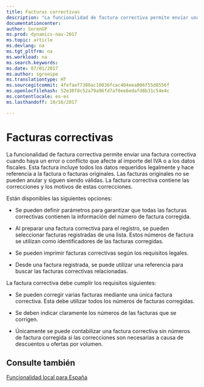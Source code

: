 ```yaml
---
title: Facturas correctivas
description: "La funcionalidad de factura correctiva permite enviar una factura correctiva cuando haya un error o conflicto que afecte al importe del IVA o a los datos fiscales. Esta factura incluye todos los datos requeridos legalmente y hace referencia a la factura o facturas originales. Las facturas originales no se pueden anular y siguen siendo válidas. La factura correctiva contiene las correcciones y los motivos de estas correcciones."
documentationcenter: 
author: SorenGP
ms.prod: dynamics-nav-2017
ms.topic: article
ms.devlang: na
ms.tgt_pltfrm: na
ms.workload: na
ms.search.keywords: 
ms.date: 07/01/2017
ms.author: sgroespe
ms.translationtype: HT
ms.sourcegitcommit: 4fefaef7380ac10836fcac404eea006f55d8556f
ms.openlocfilehash: 52e30f8c52a79a96fd7af0ee6edafd8b31c54e4c
ms.contentlocale: es-es
ms.lasthandoff: 10/16/2017

---
```

# <a name="corrective-invoices"></a>Facturas correctivas
La funcionalidad de factura correctiva permite enviar una factura correctiva cuando haya un error o conflicto que afecte al importe del IVA o a los datos fiscales. Esta factura incluye todos los datos requeridos legalmente y hace referencia a la factura o facturas originales. Las facturas originales no se pueden anular y siguen siendo válidas. La factura correctiva contiene las correcciones y los motivos de estas correcciones.  
  
 Están disponibles las siguientes opciones:  
  
-   Se pueden definir parámetros para garantizar que todas las facturas correctivas contienen la información del número de factura corregida.  
  
-   Al preparar una factura correctiva para el registro, se pueden seleccionar facturas registradas de una lista. Estos números de factura se utilizan como identificadores de las facturas corregidas.  
  
-   Se pueden imprimir facturas correctivas según los requisitos legales.  
  
-   Desde una factura registrada, se puede utilizar una referencia para buscar las facturas correctivas relacionadas.  
  
 La factura correctiva debe cumplir los requisitos siguientes:  
  
-   Se pueden corregir varias facturas mediante una única factura correctiva. Esta debe utilizar todos los números de facturas corregidas.  
  
-   Se deben indicar claramente los números de las facturas que se corrigen.  
  
-   Únicamente se puede contabilizar una factura correctiva sin números de factura corregida si las correcciones son necesarias a causa de descuentos u ofertas por volumen.  
  
## <a name="see-also"></a>Consulte también  
 [Funcionalidad local para España](spain-local-functionality.md)
